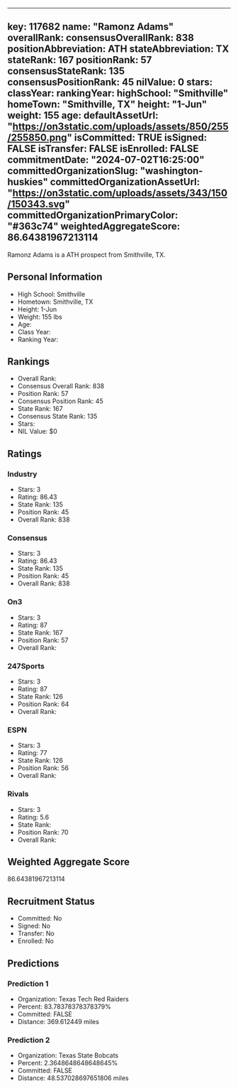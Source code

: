 ---
  key: 117682
  name: "Ramonz Adams"
  overallRank: 
  consensusOverallRank: 838
  positionAbbreviation: ATH
  stateAbbreviation: TX
  stateRank: 167
  positionRank: 57
  consensusStateRank: 135
  consensusPositionRank: 45
  nilValue: 0
  stars: 
  classYear: 
  rankingYear: 
  highSchool: "Smithville"
  homeTown: "Smithville, TX"
  height: "1-Jun"
  weight: 155
  age: 
  defaultAssetUrl: "https://on3static.com/uploads/assets/850/255/255850.png"
  isCommitted: TRUE
  isSigned: FALSE
  isTransfer: FALSE
  isEnrolled: FALSE
  commitmentDate: "2024-07-02T16:25:00"
  committedOrganizationSlug: "washington-huskies"
  committedOrganizationAssetUrl: "https://on3static.com/uploads/assets/343/150/150343.svg"
  committedOrganizationPrimaryColor: "#363c74"
  weightedAggregateScore: 86.64381967213114
  ---
  
  Ramonz Adams is a ATH prospect from Smithville, TX.
  
  ## Personal Information
  - High School: Smithville
  - Hometown: Smithville, TX
  - Height: 1-Jun
  - Weight: 155 lbs
  - Age: 
  - Class Year: 
  - Ranking Year: 
  
  ## Rankings
  - Overall Rank: 
  - Consensus Overall Rank: 838
  - Position Rank: 57
  - Consensus Position Rank: 45
  - State Rank: 167
  - Consensus State Rank: 135
  - Stars: 
  - NIL Value: $0
  
  ## Ratings
  
  ### Industry
  - Stars: 3
  - Rating: 86.43
  - State Rank: 135
  - Position Rank: 45
  - Overall Rank: 838
  
  ### Consensus
  - Stars: 3
  - Rating: 86.43
  - State Rank: 135
  - Position Rank: 45
  - Overall Rank: 838
  
  ### On3
  - Stars: 3
  - Rating: 87
  - State Rank: 167
  - Position Rank: 57
  - Overall Rank: 
  
  ### 247Sports
  - Stars: 3
  - Rating: 87
  - State Rank: 126
  - Position Rank: 64
  - Overall Rank: 
  
  ### ESPN
  - Stars: 3
  - Rating: 77
  - State Rank: 126
  - Position Rank: 56
  - Overall Rank: 
  
  ### Rivals
  - Stars: 3
  - Rating: 5.6
  - State Rank: 
  - Position Rank: 70
  - Overall Rank: 
  
  ## Weighted Aggregate Score
  86.64381967213114
  
  ## Recruitment Status
  - Committed: No
  - Signed: No
  - Transfer: No
  - Enrolled: No
  
  
  
  ## Predictions
  
  ### Prediction 1
  - Organization: Texas Tech Red Raiders
  - Percent: 83.78378378378379%
  - Committed: FALSE
  - Distance: 369.612449 miles
  
  ### Prediction 2
  - Organization: Texas State Bobcats
  - Percent: 2.3648648648648645%
  - Committed: FALSE
  - Distance: 48.537028697651806 miles
  